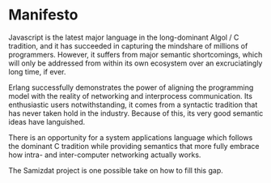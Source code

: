 Manifesto
=========

Javascript is the latest major language in the long-dominant Algol / C
tradition, and it has succeeded in capturing the mindshare of millions of
programmers. However, it suffers from major semantic shortcomings, which
will only be addressed from within its own ecosystem over an excruciatingly
long time, if ever.

Erlang successfully demonstrates the power of aligning the programming model
with the reality of networking and interprocess communication. Its
enthusiastic users notwithstanding, it comes from a syntactic tradition that
has never taken hold in the industry. Because of this, its very good semantic
ideas have languished.

There is an opportunity for a system applications language which follows the
dominant C tradition while providing semantics that more fully embrace how
intra- and inter-computer networking actually works.

The Samizdat project is one possible take on how to fill this gap.
